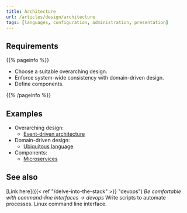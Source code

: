 ```yaml
---
title: Architecture
url: /articles/design/architecture
tags: [languages, configuration, administration, presentation]
---
```


## Requirements

{{% pageinfo %}}

* Choose a suitable overarching design.
* Enforce system-wide consistency with domain-driven design.
* Define components.

{{% /pageinfo %}}

## Examples

* Overarching design:
  * [Event-driven architecture](https://en.wikipedia.org/wiki/Event-driven_architecture)
* Domain-driven design:
  * [Ubiquitous language](https://martinfowler.com/bliki/UbiquitousLanguage.html)
* Components:
  * [Microservices](https://microservices.io/)

## See also

[Link here]({{< ref "/delve-into-the-stack" >}} "devops") *Be comfortable with command-line interfaces -> devops*
Write scripts to automate processes. Linux command line interface.
